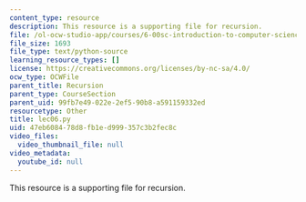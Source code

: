 ```yaml
---
content_type: resource
description: This resource is a supporting file for recursion.
file: /ol-ocw-studio-app/courses/6-00sc-introduction-to-computer-science-and-programming-spring-2011/47eb608478d8fb1ed999357c3b2fec8c_lec06.py
file_size: 1693
file_type: text/python-source
learning_resource_types: []
license: https://creativecommons.org/licenses/by-nc-sa/4.0/
ocw_type: OCWFile
parent_title: Recursion
parent_type: CourseSection
parent_uid: 99fb7e49-022e-2ef5-90b8-a591159332ed
resourcetype: Other
title: lec06.py
uid: 47eb6084-78d8-fb1e-d999-357c3b2fec8c
video_files:
  video_thumbnail_file: null
video_metadata:
  youtube_id: null
---
```

This resource is a supporting file for recursion.